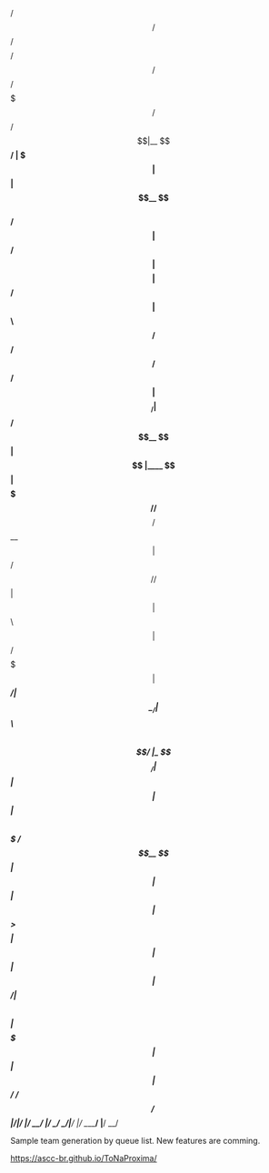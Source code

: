    /$$ /$$ /$$$$$$$$        /$$   /$$           /$$$$$$$                              
  / $$/ $$|__  $$__/       | $$$ | $$          | $$__  $$                             
 /$$$$$$$$$$ | $$  /$$$$$$ | $$$$| $$  /$$$$$$ | $$  \ $$ /$$$$$$   /$$$$$$  /$$   /$$
|   $$  $$_/ | $$ /$$__  $$| $$ $$ $$ |____  $$| $$$$$$$//$$__  $$ /$$__  $$|  $$ /$$/
 /$$$$$$$$$$ | $$| $$  \ $$| $$  $$$$  /$$$$$$$| $$____/| $$  \__/| $$  \ $$ \  $$$$/ 
|_  $$  $$_/ | $$| $$  | $$| $$\  $$$ /$$__  $$| $$     | $$      | $$  | $$  >$$  $$ 
  | $$| $$   | $$|  $$$$$$/| $$ \  $$|  $$$$$$$| $$     | $$      |  $$$$$$/ /$$/\  $$
  |__/|__/   |__/ \______/ |__/  \__/ \_______/|__/     |__/       \______/ |__/  \__/

Sample team generation by queue list.
New features are comming.

https://ascc-br.github.io/ToNaProxima/
